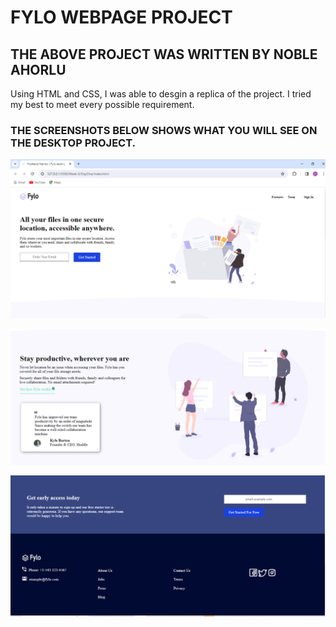# FYLO WEBPAGE PROJECT

## THE ABOVE PROJECT WAS WRITTEN BY NOBLE AHORLU

Using HTML and CSS, I was able to desgin a replica of the project. I tried my best to meet every possible requirement. 

### THE SCREENSHOTS BELOW SHOWS WHAT YOU WILL SEE ON THE DESKTOP PROJECT.

![screenshot1](/screenshot1.PNG)

![screenshot2](screenshot2.PNG)

![screenshot3](screenshot3.PNG)



